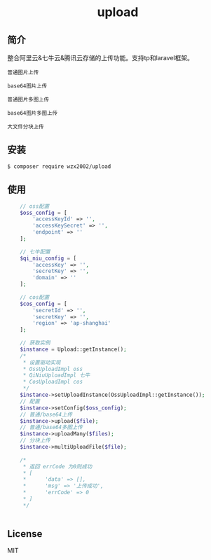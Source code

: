 <h1 align="center"> upload </h1>

## 简介

整合阿里云&七牛云&腾讯云存储的上传功能。支持tp和laravel框架。

`普通图片上传`

`base64图片上传`

`普通图片多图上传`

`base64图片多图上传`

`大文件分块上传`

## 安装

```shell
$ composer require wzx2002/upload
```

## 使用

```php
    // oss配置
    $oss_config = [
        'accessKeyId' => '',
        'accessKeySecret' => '',
        'endpoint' => ''
    ];
    
    // 七牛配置
    $qi_niu_config = [
        'accessKey' => '',
        'secretKey' => '',
        'domain' => ''
    ];
    
    // cos配置
    $cos_config = [
        'secretId' => '',
        'secretKey' => '',
        'region' => 'ap-shanghai'
    ];
    
    // 获取实例
    $instance = Upload::getInstance();
    /*
     * 设置驱动实现
     * OssUploadImpl oss
     * QiNiuUploadImpl 七牛
     * CosUploadImpl cos
     */
    $instance->setUploadInstance(OssUploadImpl::getInstance());
    // 配置
    $instance->setConfig($oss_config);
    // 普通/base64上传
    $instance->upload($file);
    // 普通/base64多图上传
    $instance->uploadMany($files);
    // 分块上传
    $instance->multiUploadFile($file);
    
    /*
     * 返回 errCode 为0则成功
     * [
     *      'data' => [],
     *      'msg' => '上传成功',
     *      'errCode' => 0
     * ]
     */
    
```

## License

MIT
